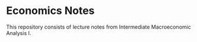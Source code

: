 # Economics Notes

This repository consists of lecture notes from Intermediate Macroeconomic Analysis I. 
